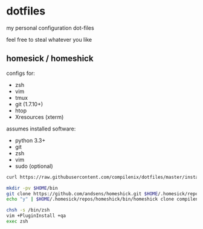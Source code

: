 dotfiles
========

my personal configuration dot-files

feel free to steal whatever you like

homesick / homeshick
--------------------

configs for:
 - zsh
 - vim
 - tmux
 - git (1.7.10+)
 - htop
 - Xresources (xterm)

assumes installed software:
 - python 3.3+
 - git
 - zsh
 - vim
 - sudo (optional)

```sh
curl https://raw.githubusercontent.com/compilenix/dotfiles/master/install.sh | bash
```

```sh
mkdir -pv $HOME/bin
git clone https://github.com/andsens/homeshick.git $HOME/.homesick/repos/homeshick
echo "y" | $HOME/.homesick/repos/homeshick/bin/homeshick clone compilenix/dotfiles

chsh -s /bin/zsh
vim +PluginInstall +qa
exec zsh
```

